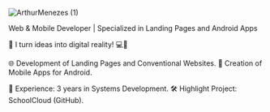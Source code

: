 ![ArthurMenezes (1)](https://github.com/ArthurPMenezes/ArthurPMenezes/assets/149070143/9a499642-bec8-4b73-bf5c-7f1b3f62bdb6)


Web & Mobile Developer | Specialized in Landing Pages and Android Apps

🚀 I turn ideas into digital reality! 💻📱

🌐 Development of Landing Pages and Conventional Websites.
📱 Creation of Mobile Apps for Android.

💼 Experience: 3 years in Systems Development.
🛠 Highlight Project: SchoolCloud (GitHub).

